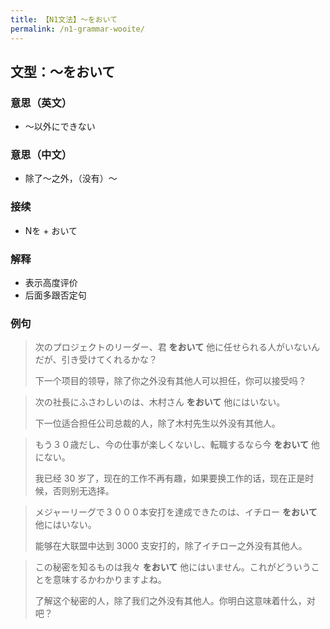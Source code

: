 ```yaml
---
title: 【N1文法】〜をおいて
permalink: /n1-grammar-wooite/
---
```


## 文型：〜をおいて

### 意思（英文）

- 〜以外にできない

### 意思（中文）

- 除了〜之外，（没有）〜

### 接续

- Nを + おいて

### 解释

- 表示高度评价
- 后面多跟否定句

### 例句

> 次のプロジェクトのリーダー、君 **をおいて** 他に任せられる人がいないんだが、引き受けてくれるかな？
>
> 下一个项目的领导，除了你之外没有其他人可以担任，你可以接受吗？ 

> 次の社長にふさわしいのは、木村さん **をおいて** 他にはいない。
>
> 下一位适合担任公司总裁的人，除了木村先生以外没有其他人。

> もう３０歳だし、今の仕事が楽しくないし、転職するなら今 **をおいて** 他にない。
>
> 我已经 30 岁了，现在的工作不再有趣，如果要换工作的话，现在正是时候，否则别无选择。

> メジャーリーグで３０００本安打を達成できたのは、イチロー **をおいて** 他にはいない。
>
> 能够在大联盟中达到 3000 支安打的，除了イチロー之外没有其他人。

> この秘密を知るものは我々 **をおいて** 他にはいません。これがどういうことを意味するかわかりますよね。
>
> 了解这个秘密的人，除了我们之外没有其他人。你明白这意味着什么，对吧？
